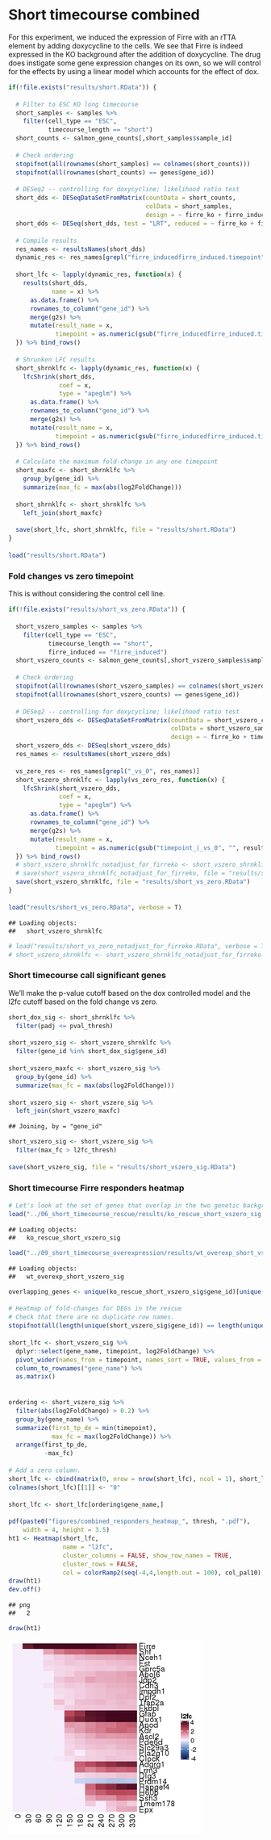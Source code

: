 Short timecourse combined
================

For this experiment, we induced the expression of Firre with an rTTA
element by adding doxycycline to the cells. We see that Firre is indeed
expressed in the KO background after the addition of doxycycline. The
drug does instigate some gene expression changes on its own, so we will
control for the effects by using a linear model which accounts for the
effect of dox.

``` r
if(!file.exists("results/short.RData")) {
  
  # Filter to ESC KO long timecourse
  short_samples <- samples %>%
    filter(cell_type == "ESC",
           timecourse_length == "short")
  short_counts <- salmon_gene_counts[,short_samples$sample_id]
  
  # Check ordering
  stopifnot(all(rownames(short_samples) == colnames(short_counts)))
  stopifnot(all(rownames(short_counts) == genes$gene_id))
  
  # DESeq2 -- controlling for doxycycline; likelihood ratio test
  short_dds <- DESeqDataSetFromMatrix(countData = short_counts, 
                                      colData = short_samples, 
                                      design = ~ firre_ko + firre_induced + timepoint + timepoint*firre_induced)
  short_dds <- DESeq(short_dds, test = "LRT", reduced = ~ firre_ko + firre_induced + timepoint)
  
  # Compile results
  res_names <- resultsNames(short_dds)
  dynamic_res <- res_names[grepl("firre_inducedfirre_induced.timepoint", res_names)]
  
  short_lfc <- lapply(dynamic_res, function(x) {
    results(short_dds, 
            name = x) %>%
      as.data.frame() %>%
      rownames_to_column("gene_id") %>% 
      merge(g2s) %>%
      mutate(result_name = x,
             timepoint = as.numeric(gsub("firre_inducedfirre_induced.timepoint", "", result_name)))
  }) %>% bind_rows()
  
  # Shrunken LFC results
  short_shrnklfc <- lapply(dynamic_res, function(x) {
    lfcShrink(short_dds, 
              coef = x,
              type = "apeglm") %>%
      as.data.frame() %>%
      rownames_to_column("gene_id") %>% 
      merge(g2s) %>%
      mutate(result_name = x,
             timepoint = as.numeric(gsub("firre_inducedfirre_induced.timepoint", "", result_name)))
  }) %>% bind_rows()
  
  # Calculate the maximum fold-change in any one timepoint
  short_maxfc <- short_shrnklfc %>%
    group_by(gene_id) %>%
    summarize(max_fc = max(abs(log2FoldChange))) 
  
  short_shrnklfc <- short_shrnklfc %>%
    left_join(short_maxfc)
  
  save(short_lfc, short_shrnklfc, file = "results/short.RData")
}

load("results/short.RData")
```

### Fold changes vs zero timepoint

This is without considering the control cell line.

``` r
if(!file.exists("results/short_vs_zero.RData")) {
  
  short_vszero_samples <- samples %>%
    filter(cell_type == "ESC",
           timecourse_length == "short",
           firre_induced == "firre_induced")
  short_vszero_counts <- salmon_gene_counts[,short_vszero_samples$sample_id]
  
  # Check ordering
  stopifnot(all(rownames(short_vszero_samples) == colnames(short_vszero_counts)))
  stopifnot(all(rownames(short_vszero_counts) == genes$gene_id))
  
  # DESeq2 -- controlling for doxycycline; likelihood ratio test
  short_vszero_dds <- DESeqDataSetFromMatrix(countData = short_vszero_counts,
                                             colData = short_vszero_samples,
                                             design = ~ firre_ko + timepoint)
  short_vszero_dds <- DESeq(short_vszero_dds)
  res_names <- resultsNames(short_vszero_dds)
  
  vs_zero_res <- res_names[grepl("_vs_0", res_names)]
  short_vszero_shrnklfc <- lapply(vs_zero_res, function(x) {
    lfcShrink(short_vszero_dds, 
              coef = x,
              type = "apeglm") %>%
      as.data.frame() %>%
      rownames_to_column("gene_id") %>% 
      merge(g2s) %>%
      mutate(result_name = x,
             timepoint = as.numeric(gsub("timepoint_|_vs_0", "", result_name)))
  }) %>% bind_rows()
  # short_vszero_shrnklfc_notadjust_for_firreko <- short_vszero_shrnklfc 
  # save(short_vszero_shrnklfc_notadjust_for_firreko, file = "results/short_vs_zero_notadjust_for_firreko.RData")
  save(short_vszero_shrnklfc, file = "results/short_vs_zero.RData")
}

load("results/short_vs_zero.RData", verbose = T)
```

    ## Loading objects:
    ##   short_vszero_shrnklfc

``` r
# load("results/short_vs_zero_notadjust_for_firreko.RData", verbose = T)
# short_vszero_shrnklfc <- short_vszero_shrnklfc_notadjust_for_firreko
```

### Short timecourse call significant genes

We’ll make the p-value cutoff based on the dox controlled model and the
l2fc cutoff based on the fold change vs zero.

``` r
short_dox_sig <- short_shrnklfc %>% 
  filter(padj <= pval_thresh)

short_vszero_sig <- short_vszero_shrnklfc %>%
  filter(gene_id %in% short_dox_sig$gene_id)

short_vszero_maxfc <- short_vszero_sig %>%
  group_by(gene_id) %>%
  summarize(max_fc = max(abs(log2FoldChange))) 

short_vszero_sig <- short_vszero_sig %>%
  left_join(short_vszero_maxfc)
```

    ## Joining, by = "gene_id"

``` r
short_vszero_sig <- short_vszero_sig %>%
  filter(max_fc > l2fc_thresh)

save(short_vszero_sig, file = "results/short_vszero_sig.RData")
```

### Short timecourse Firre responders heatmap

``` r
# Let's look at the set of genes that overlap in the two genetic backgrounds
load("../06_short_timecourse_rescue/results/ko_rescue_short_vszero_sig.RData", verbose = T)
```

    ## Loading objects:
    ##   ko_rescue_short_vszero_sig

``` r
load("../09_short_timecourse_overexpression/results/wt_overexp_short_vszero_sig.RData", verbose = T)
```

    ## Loading objects:
    ##   wt_overexp_short_vszero_sig

``` r
overlapping_genes <- unique(ko_rescue_short_vszero_sig$gene_id)[unique(ko_rescue_short_vszero_sig$gene_id) %in% unique(wt_overexp_short_vszero_sig$gene_id)]

# Heatmap of fold-changes for DEGs in the rescue
# Check that there are no duplicate row names.
stopifnot(all(length(unique(short_vszero_sig$gene_id)) == length(unique(short_vszero_sig$gene_name))))

short_lfc <- short_vszero_sig %>%
  dplyr::select(gene_name, timepoint, log2FoldChange) %>%
  pivot_wider(names_from = timepoint, names_sort = TRUE, values_from = log2FoldChange) %>%
  column_to_rownames("gene_name") %>%
  as.matrix()


ordering <- short_vszero_sig %>%
  filter(abs(log2FoldChange) > 0.2) %>%
  group_by(gene_name) %>%
  summarize(first_tp_de = min(timepoint),
            max_fc = max(log2FoldChange)) %>%
  arrange(first_tp_de,
          -max_fc)

# Add a zero column.
short_lfc <- cbind(matrix(0, nrow = nrow(short_lfc), ncol = 1), short_lfc)
colnames(short_lfc)[[1]] <- "0"

short_lfc <- short_lfc[ordering$gene_name,]

pdf(paste0("figures/combined_responders_heatmap_", thresh, ".pdf"), 
    width = 4, height = 3.5)
ht1 <- Heatmap(short_lfc, 
               name = "l2fc",
               cluster_columns = FALSE, show_row_names = TRUE, 
               cluster_rows = FALSE,
               col = colorRamp2(seq(-4,4,length.out = 100), col_pal10))
draw(ht1)
dev.off()
```

    ## png 
    ##   2

``` r
draw(ht1)
```

![](short_timecourse_combined_files/figure-gfm/unnamed-chunk-3-1.png)<!-- -->

